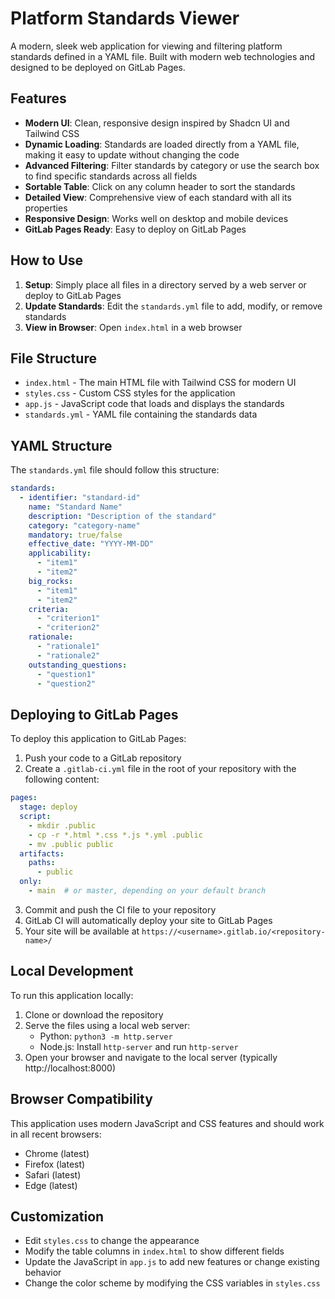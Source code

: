 # Platform Standards Viewer

A modern, sleek web application for viewing and filtering platform standards defined in a YAML file. Built with modern web technologies and designed to be deployed on GitLab Pages.

## Features

- **Modern UI**: Clean, responsive design inspired by Shadcn UI and Tailwind CSS
- **Dynamic Loading**: Standards are loaded directly from a YAML file, making it easy to update without changing the code
- **Advanced Filtering**: Filter standards by category or use the search box to find specific standards across all fields
- **Sortable Table**: Click on any column header to sort the standards
- **Detailed View**: Comprehensive view of each standard with all its properties
- **Responsive Design**: Works well on desktop and mobile devices
- **GitLab Pages Ready**: Easy to deploy on GitLab Pages

## How to Use

1. **Setup**: Simply place all files in a directory served by a web server or deploy to GitLab Pages
2. **Update Standards**: Edit the `standards.yml` file to add, modify, or remove standards
3. **View in Browser**: Open `index.html` in a web browser

## File Structure

- `index.html` - The main HTML file with Tailwind CSS for modern UI
- `styles.css` - Custom CSS styles for the application
- `app.js` - JavaScript code that loads and displays the standards
- `standards.yml` - YAML file containing the standards data

## YAML Structure

The `standards.yml` file should follow this structure:

```yaml
standards:
  - identifier: "standard-id"
    name: "Standard Name"
    description: "Description of the standard"
    category: "category-name"
    mandatory: true/false
    effective_date: "YYYY-MM-DD"
    applicability: 
      - "item1"
      - "item2"
    big_rocks:
      - "item1"
      - "item2"
    criteria:
      - "criterion1"
      - "criterion2"
    rationale:
      - "rationale1"
      - "rationale2"
    outstanding_questions:
      - "question1"
      - "question2"
```

## Deploying to GitLab Pages

To deploy this application to GitLab Pages:

1. Push your code to a GitLab repository
2. Create a `.gitlab-ci.yml` file in the root of your repository with the following content:

```yaml
pages:
  stage: deploy
  script:
    - mkdir .public
    - cp -r *.html *.css *.js *.yml .public
    - mv .public public
  artifacts:
    paths:
      - public
  only:
    - main  # or master, depending on your default branch
```

3. Commit and push the CI file to your repository
4. GitLab CI will automatically deploy your site to GitLab Pages
5. Your site will be available at `https://<username>.gitlab.io/<repository-name>/`

## Local Development

To run this application locally:

1. Clone or download the repository
2. Serve the files using a local web server:
   - Python: `python3 -m http.server`
   - Node.js: Install `http-server` and run `http-server`
3. Open your browser and navigate to the local server (typically http://localhost:8000)

## Browser Compatibility

This application uses modern JavaScript and CSS features and should work in all recent browsers:
- Chrome (latest)
- Firefox (latest)
- Safari (latest)
- Edge (latest)

## Customization

- Edit `styles.css` to change the appearance
- Modify the table columns in `index.html` to show different fields
- Update the JavaScript in `app.js` to add new features or change existing behavior
- Change the color scheme by modifying the CSS variables in `styles.css` 
